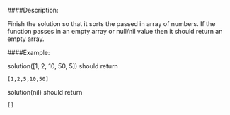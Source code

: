 ####Description:

Finish the solution so that it sorts the passed in array of numbers. If the function passes in an empty array or null/nil value then it should return an empty array.

####Example:

solution([1, 2, 10, 50, 5])
should return
```
[1,2,5,10,50]
```
solution(nil)
should return
```
[]
```
